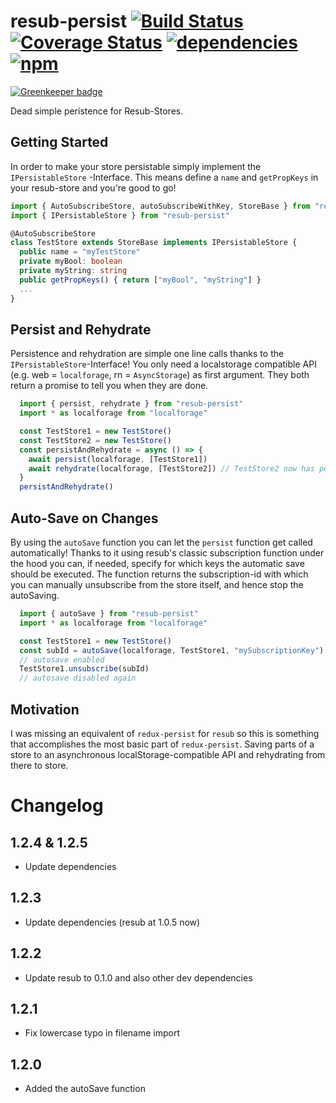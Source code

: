 # resub-persist [![Build Status](https://travis-ci.org/Hizoul/resub-persist.svg?branch=master)](https://travis-ci.org/Hizoul/resub-persist) [![Coverage Status](https://coveralls.io/repos/github/Hizoul/resub-persist/badge.svg?branch=master)](https://coveralls.io/github/Hizoul/resub-persist?branch=master) [![dependencies](https://david-dm.org/Hizoul/resub-persist.png)](https://david-dm.org/Hizoul/resub-persist) [![npm](https://img.shields.io/npm/v/resub-persist.svg)](https://www.npmjs.com/package/resub-persist)

[![Greenkeeper badge](https://badges.greenkeeper.io/Hizoul/resub-persist.svg)](https://greenkeeper.io/)

Dead simple peristence for Resub-Stores.

## Getting Started

In order to make your store persistable simply implement the `IPersistableStore` -Interface.
This means define a `name` and `getPropKeys` in your resub-store and you're good to go!

```ts
import { AutoSubscribeStore, autoSubscribeWithKey, StoreBase } from "resub"
import { IPersistableStore } from "resub-persist"

@AutoSubscribeStore
class TestStore extends StoreBase implements IPersistableStore {
  public name = "myTestStore"
  private myBool: boolean
  private myString: string
  public getPropKeys() { return ["myBool", "myString"] }
  ...
}
```

## Persist and Rehydrate

Persistence and rehydration are simple one line calls thanks to the `IPersistableStore`-Interface!
You only need a localstorage compatible API (e.g. web = `localforage`, rn = `AsyncStorage`) as first argument.
They both return a promise to tell you when they are done.

```ts
  import { persist, rehydrate } from "resub-persist"
  import * as localforage from "localforage"

  const TestStore1 = new TestStore()
  const TestStore2 = new TestStore()
  const persistAndRehydrate = async () => {
    await persist(localforage, [TestStore1])
    await rehydrate(localforage, [TestStore2]) // TestStore2 now has persisted state of TestStore1
  }
  persistAndRehydrate()
```
## Auto-Save on Changes

By using the `autoSave` function you can let the `persist` function get called automatically!
Thanks to it using resub's classic subscription function under the hood you can, if needed, specify for which keys the automatic save should be executed.
The function returns the subscription-id with which you can manually unsubscribe from the store itself, and hence stop the autoSaving.

```ts
  import { autoSave } from "resub-persist"
  import * as localforage from "localforage"

  const TestStore1 = new TestStore()
  const subId = autoSave(localforage, TestStore1, "mySubscriptionKey")
  // autosave enabled
  TestStore1.unsubscribe(subId)
  // autosave disabled again
```

## Motivation

I was missing an equivalent of `redux-persist` for `resub` so this is something that accomplishes the most basic part of `redux-persist`. Saving parts of a store to an asynchronous localStorage-compatible API and rehydrating from there to store.

# Changelog
## 1.2.4 & 1.2.5
- Update dependencies
## 1.2.3
- Update dependencies (resub at 1.0.5 now)
## 1.2.2
- Update resub to 0.1.0 and also other dev dependencies

## 1.2.1
- Fix lowercase typo in filename import
## 1.2.0
- Added the autoSave function